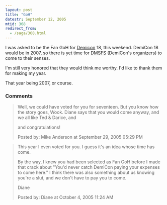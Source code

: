 ```yaml
---
layout: post
title: "GoH"
datestr: September 12, 2005
mtid: 368
redirect_from:
  - /saga/368.html
---
```


I was asked to be the Fan GoH for <a href="http://www.demicon.org" title="DemiCon">Demicon</a> 18, this weekend.  DemiCon 18 would be in 2007, so there is yet time for <a href="http://www.dmsfs.org" title="Des Moines Science Fiction Society">DMSFS</a> (DemiCon's organizers) to come to their senses.

I'm still very honored that they would think me worthy.  I'd like to thank them for making my year.

That year being 2007, or course.

### Comments

<blockquote>
Well, we could have voted for you for seventeen.  But you know how the story goes, Wook.  Diane says that you would come anyway, and we all like Ted & Darice, and

and congratulations!
<div class="comment-meta">Posted by: Mike Anderson at September 29, 2005 05:29 PM</div> </blockquote>

<blockquote>
This year I even voted for you. I guess it's an idea whose time has come.

By the way, I knew you had been selected as Fan GoH before I made that crack about "You'd never catch DemiCon paying your expenses to come here." I think there was also something about us knowing you're a slut, and we don't have to pay you to come.

Diane
<div class="comment-meta">Posted by: Diane at October  4, 2005 11:24 AM</div> </blockquote>

